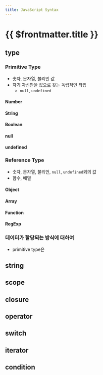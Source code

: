 ```yaml
---
title: JavaScript Syntax
---
```


# {{ $frontmatter.title }}

## type

### Primitive Type 
- 숫자, 문자열, 불리언 값 
- 자기 자신만을 값으로 갖는 독립적인 타입
  - `null`, `undefined`  

#### Number
#### String
#### Boolean
#### null
#### undefined

### Reference Type 
- 숫자, 문자열, 불리언, `null`, `undefined`외의 값 
- 함수, 배열 
#### Object
#### Array
#### Function
#### RegExp  

### 데이터가 할당되는 방식에 대하여
- primitive type은 
## string

## scope 

## closure

## operator

## switch

## iterator

## condition